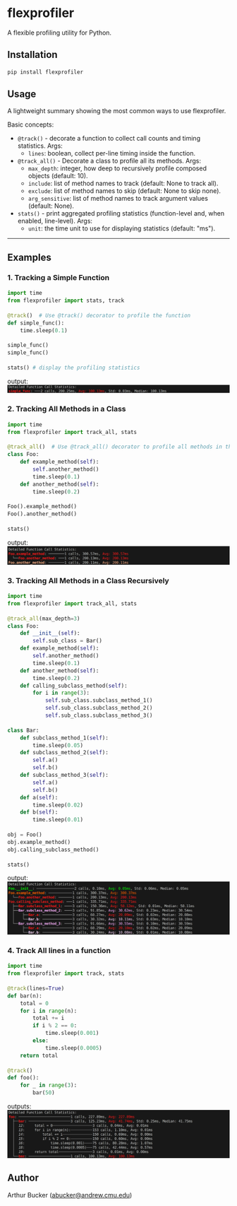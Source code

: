 # flexprofiler

A flexible profiling utility for Python.

## Installation

```bash
pip install flexprofiler
```
## Usage
A lightweight summary showing the most common ways to use flexprofiler.

Basic concepts:

- `@track()` - decorate a function to collect call counts and timing statistics. Args:
    - `lines`: boolean, collect per-line timing inside the function.
- `@track_all()` - Decorate a class to profile all its methods. Args:
    - `max_depth`: integer, how deep to recursively profile composed objects (default: 10).
    - `include`: list of method names to track (default: None to track all).
    - `exclude`: list of method names to skip (default: None to skip none).
    - `arg_sensitive`: list of method names to track argument values (default: None).
- `stats()` - print aggregated profiling statistics (function-level and, when enabled, line-level). Args:
    - `unit`: the time unit to use for displaying statistics (default: "ms").
    
---

## Examples

### 1. Tracking a Simple Function

```python
import time
from flexprofiler import stats, track

@track()  # Use @track() decorator to profile the function
def simple_func():
    time.sleep(0.1)

simple_func()
simple_func()

stats() # display the profiling statistics
```

output:
![flexprofiler command output screenshot](docs/assets/simple.png)

### 2. Tracking All Methods in a Class

```python
import time
from flexprofiler import track_all, stats

@track_all()  # Use @track_all() decorator to profile all methods in the class
class Foo:
    def example_method(self):
        self.another_method()
        time.sleep(0.1)
    def another_method(self):
        time.sleep(0.2)

Foo().example_method()
Foo().another_method()

stats()
```

output:
![flexprofiler command output screenshot](docs/assets/class.png)


### 3. Tracking All Methods in a Class Recursively

```python
import time
from flexprofiler import track_all, stats

@track_all(max_depth=3)
class Foo:
    def __init__(self):
        self.sub_class = Bar()
    def example_method(self):
        self.another_method()
        time.sleep(0.1)
    def another_method(self):
        time.sleep(0.2)
    def calling_subclass_method(self):
        for i in range(3):
            self.sub_class.subclass_method_1()
            self.sub_class.subclass_method_2()
            self.sub_class.subclass_method_3()

class Bar:
    def subclass_method_1(self):
        time.sleep(0.05)
    def subclass_method_2(self):
        self.a()
        self.b()
    def subclass_method_3(self):
        self.a()
        self.b()
    def a(self):
        time.sleep(0.02)
    def b(self):
        time.sleep(0.01)

obj = Foo()
obj.example_method()
obj.calling_subclass_method()

stats()
```

output:
![flexprofiler command output screenshot](docs/assets/recursive.png)

### 4. Track All lines in a function

```python
import time
from flexprofiler import track, stats

@track(lines=True)
def bar(n):
    total = 0
    for i in range(n):
        total += i
        if i % 2 == 0:
            time.sleep(0.001)
        else:
            time.sleep(0.0005)
    return total

@track()
def foo():
    for _ in range(3):
        bar(50)
```

outputs:
![flexprofiler command output screenshot](docs/assets/lines.png)



## Author
Arthur Bucker (<abucker@andrew.cmu.edu>)

